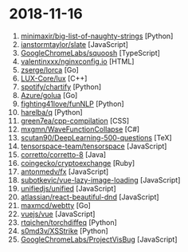 # 2018-11-16

1. [minimaxir/big-list-of-naughty-strings](https://github.com/minimaxir/big-list-of-naughty-strings "The Big List of Naughty Strings is a list of strings which have a high probability of causing issues when used as user-input data.") [Python]
2. [ianstormtaylor/slate](https://github.com/ianstormtaylor/slate "A completely customizable framework for building rich text editors.") [JavaScript]
3. [GoogleChromeLabs/squoosh](https://github.com/GoogleChromeLabs/squoosh "Make images smaller using best-in-class codecs, right in the browser.") [TypeScript]
4. [valentinxxx/nginxconfig.io](https://github.com/valentinxxx/nginxconfig.io "⚙️ NGiИX config generator generator on steroids 💉") [HTML]
5. [zserge/lorca](https://github.com/zserge/lorca "Build cross-platform modern desktop apps in Go + HTML5") [Go]
6. [LUX-Core/lux](https://github.com/LUX-Core/lux "LUX - Hybrid PoW/PoS & Unique PHI2 Algorithm | Masternode | Parallel masternode | Segwit | Smartcontract | Luxgate | Proof of file storage (Decentralised distributed file storage)") [C++]
7. [spotify/chartify](https://github.com/spotify/chartify "Python library that makes it easy for data scientists to create charts.") [Python]
8. [Azure/golua](https://github.com/Azure/golua "A Lua 5.3 engine implemented in Go") [Go]
9. [fighting41love/funNLP](https://github.com/fighting41love/funNLP "中英文敏感词、语言检测、中外手机/电话归属地/运营商查询、名字推断性别、手机号抽取、身份证抽取、邮箱抽取、中日文人名库、中文缩写库、拆字词典、词汇情感值、停用词、反动词表、暴恐词表、繁简体转换、英文模拟中文发音、汪峰歌词生成器、职业名称词库、同义词库、反义词库、否定词库、汽车品牌&零件词库、时间抽取、连续英文切割、中文词向量大全、公司名字大全、古诗词库、IT词库、财经词库、成语词库、地名词库、历史名人词库、诗词词库、医学词库、饮食词库、法律词库、汽车词库、动物词库、中文聊天语料、中文谣言数据。") [Python]
10. [harelba/q](https://github.com/harelba/q "q - Run SQL directly on CSV or TSV files") [Python]
11. [green7ea/cpp-compilation](https://github.com/green7ea/cpp-compilation "A short description of the C++ build process") [CSS]
12. [mxgmn/WaveFunctionCollapse](https://github.com/mxgmn/WaveFunctionCollapse "Bitmap & tilemap generation from a single example with the help of ideas from quantum mechanics.") [C#]
13. [scutan90/DeepLearning-500-questions](https://github.com/scutan90/DeepLearning-500-questions "深度学习500问，以问答形式对常用的概率知识、线性代数、机器学习、深度学习、计算机视觉等热点问题进行阐述，以帮助自己及有需要的读者。 全书分为17个章节，20多万字。由于水平有限，书中不妥之处恳请广大读者批评指正。 未完待续............ 如有意合作，联系scutjy2015@163.com 版权所有，违权必究 Tan 2018.06") [TeX]
14. [tensorspace-team/tensorspace](https://github.com/tensorspace-team/tensorspace "Neural network 3D visualization framework, build interactive and intuitive model in browsers, support pre-trained deep learning models from TensorFlow, Keras, TensorFlow.js") [JavaScript]
15. [corretto/corretto-8](https://github.com/corretto/corretto-8 "Amazon Corretto is a no-cost, multi-platform, production-ready distribution of OpenJDK") [Java]
16. [coingecko/cryptoexchange](https://github.com/coingecko/cryptoexchange "Ruby library to query market data from cryptocurrency exchanges (https://www.coingecko.com)") [Ruby]
17. [antonmedv/fx](https://github.com/antonmedv/fx "Terminal JSON viewer 🔥") [JavaScript]
18. [subotkevic/vue-lazy-image-loading](https://github.com/subotkevic/vue-lazy-image-loading "Vue lazy image and background loading plugin.") [JavaScript]
19. [unifiedjs/unified](https://github.com/unifiedjs/unified "☔ friendly interface backed by an ecosystem of plugins built for creating and manipulating content") [JavaScript]
20. [atlassian/react-beautiful-dnd](https://github.com/atlassian/react-beautiful-dnd "Beautiful and accessible drag and drop for lists with React") [JavaScript]
21. [maxmcd/webtty](https://github.com/maxmcd/webtty "Share a terminal session over WebRTC") [Go]
22. [vuejs/vue](https://github.com/vuejs/vue "🖖 A progressive, incrementally-adoptable JavaScript framework for building UI on the web.") [JavaScript]
23. [rtqichen/torchdiffeq](https://github.com/rtqichen/torchdiffeq "Differentiable ODE solvers with full GPU support and O(1)-memory backpropagation.") [Python]
24. [s0md3v/XSStrike](https://github.com/s0md3v/XSStrike "Most advanced XSS detection suite.") [Python]
25. [GoogleChromeLabs/ProjectVisBug](https://github.com/GoogleChromeLabs/ProjectVisBug "🎨 Make any webpage feel like an artboard, download extension here https://chrome.google.com/webstore/detail/cdockenadnadldjbbgcallicgledbeoc") [JavaScript]
